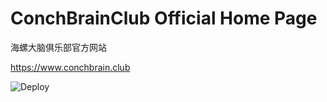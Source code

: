 # ConchBrainClub Official Home Page

海螺大脑俱乐部官方网站

https://www.conchbrain.club

![Deploy](https://github.com/ConchBrainClub/Home/workflows/Deploy/badge.svg)
